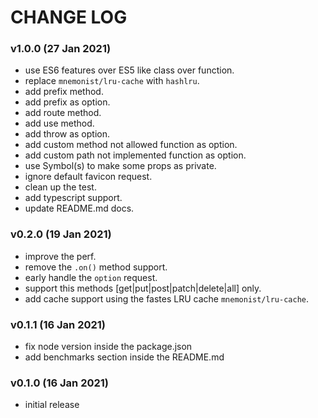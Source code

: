 # CHANGE LOG

### v1.0.0 (27 Jan 2021)
  * use ES6 features over ES5 like class over function.
  * replace `mnemonist/lru-cache` with `hashlru`.
  * add prefix method.
  * add prefix as option.
  * add route method.
  * add use method.
  * add throw as option.
  * add custom method not allowed function as option.
  * add custom path not implemented function as option.
  * use Symbol(s) to make some props as private.
  * ignore default favicon request.
  * clean up the test.
  * add typescript support.
  * update README.md docs.

### v0.2.0 (19 Jan 2021)
  * improve the perf.
  * remove the `.on()` method support.
  * early handle the `option` request.
  * support this methods [get|put|post|patch|delete|all] only.
  * add cache support using the fastes LRU cache `mnemonist/lru-cache`.

### v0.1.1 (16 Jan 2021)
  * fix node version inside the package.json
  * add benchmarks section inside the README.md

### v0.1.0 (16 Jan 2021)
  * initial release